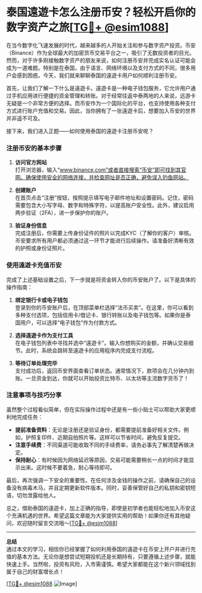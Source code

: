 # 泰国遠遊卡怎么注册币安？轻松开启你的数字资产之旅[[TG💪+ @esim1088](https://t.me/s/esim1088)]

在当今数字化飞速发展的时代，越来越多的人开始关注和参与数字资产投资。币安（Binance）作为全球最大的加密货币交易平台之一，吸引了无数投资者的目光。然而，对于许多刚接触数字资产的朋友来说，如何注册币安并完成实名认证可能会成为一道难题。特别是在泰国，由于语言、网络环境以及支付方式的不同，很多用户会感到困惑。今天，我们就来聊聊泰国的遠遊卡用户如何顺利注册币安。

首先，让我们了解一下什么是遠遊卡。遠遊卡是一种电子钱包服务，它允许用户通过手机应用进行便捷的资金管理和转账。对于经常往返中泰两地的人来说，远游卡无疑是一个非常方便的选择。而币安作为一个国际化的平台，也支持使用各种支付方式进行账户充值和交易。因此，当你拥有了一张遠遊卡后，想要加入币安的世界并非遥不可及。

接下来，我们进入正题——如何使用泰国的遠遊卡注册币安呢？

### 注册币安的基本步骤

1. **访问官方网站**  
   打开浏览器，输入“www.binance.com”或者直接搜索“币安”即可找到其官网。确保使用安全的网络连接，并检查网址是否正确，避免误入钓鱼网站。

2. **创建账户**  
   在首页点击“注册”按钮，按照提示填写电子邮件地址和设置密码。记住，密码需要包含大小写字母、数字和特殊字符，以提高账户安全性。此外，建议启用两步验证（2FA），进一步保护你的账户。

3. **验证身份信息**  
   完成注册后，你需要上传身份证件的照片以完成KYC（了解你的客户）审核。币安要求所有用户都必须通过这一环节才能进行后续操作。请准备好清晰有效的护照或身份证照片。

### 使用遠遊卡充值币安

完成了上述基础设置之后，下一步就是将资金转入你的币安账户了。以下是具体的操作指南：

1. **绑定银行卡或电子钱包**  
   登录到你的币安账户后，在顶部菜单栏选择“法币买卖”。在这里，你可以看到多种支付选项，包括信用卡/借记卡、银行转账以及电子钱包等。如果你是泰国用户，可以选择“电子钱包”作为付款方式。

2. **选择遠遊卡作为支付工具**  
   在电子钱包列表中寻找并选中“遠遊卡”。输入你想购买的金额，并确认交易细节。此时，系统会跳转至遠遊卡的应用程序内完成支付流程。

3. **等待订单处理完毕**  
   支付成功后，返回币安界面查看订单状态。通常情况下，款项会在几分钟内到账。一旦资金到达，你就可以开始投资比特币、以太坊等主流数字货币了！

### 注意事项与技巧分享

虽然整个过程看似简单，但在实际操作过程中还是有一些小贴士可以帮助大家更顺利地完成任务：

- **提前准备资料**：无论是注册还是验证身份，都需要提前准备好相关文件。例如，护照复印件、近期自拍照片等。这样可以节省时间，避免反复提交。
- **注意手续费**：不同渠道可能收取不同的手续费率，请务必事先了解清楚再做决定。
- **保持耐心**：有时候因为网络延迟等原因，交易可能需要稍长一点的时间才能显示出来。这时候不要着急，耐心等待即可。

最后，再次强调一下安全的重要性。在任何涉及金钱的操作之前，请确保自己的设备没有病毒木马，并且定期更新软件版本。同时，妥善保管好自己的私钥和密钥短语，切勿泄露给他人。

总之，借助泰国的遠遊卡，加上正确的指导，即使是初学者也能轻松地加入币安这个充满机遇的世界。希望这篇文章能为大家提供实用的帮助！如果你还有其他疑问，欢迎随时留言交流哦～[[TG💪+ @esim1088](https://t.me/s/esim1088)]

---

**总结**  
通过本文的学习，相信你已经掌握了如何利用泰国的遠遊卡在币安上开户并进行充值的基本方法。无论你是想尝试短期投机还是长期持有，只要遵循上述步骤，就能快速上手。当然啦，投资有风险，入市需谨慎。希望大家都能在这个新兴领域找到属于自己的财富增长点！

[[TG💪+ @esim1088](https://t.me/s/esim1088) ![Image](https://i.postimg.cc/4NQfJmqS/Snipaste-2025-05-13-00-14-12.png)]